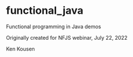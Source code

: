 # functional_java
Functional programming in Java demos

Originally created for NFJS webinar, July 22, 2022

Ken Kousen
